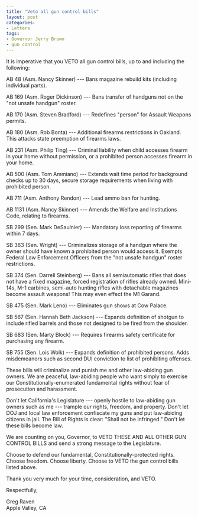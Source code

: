 ```yaml
---
title: "Veto all gun control bills"
layout: post
categories:
- Letters
tags:
- Governor Jerry Brown
- gun control
---
```


It is imperative that you VETO all gun control bills, up to and including the following:  
  
AB 48 (Asm. Nancy Skinner) --- Bans magazine rebuild kits (including individual parts).

AB 169 (Asm. Roger Dickinson) --- Bans transfer of handguns not on the "not unsafe handgun" roster.

AB 170 (Asm. Steven Bradford) --- Redefines "person" for Assault Weapons permits.

AB 180 (Asm. Rob Bonta) --- Additional firearms restrictions in Oakland. This attacks state preemption of firearms laws.

AB 231 (Asm. Philip Ting) --- Criminal liability when child accesses firearm in your home without permission, or a prohibited person accesses firearm in your home.

AB 500 (Asm. Tom Ammiano) --- Extends wait time period for background checks up to 30 days, secure storage requirements when living with prohibited person.

AB 711 (Asm. Anthony Rendon) --- Lead ammo ban for hunting.

AB 1131 (Asm. Nancy Skinner) --- Amends the Welfare and Institutions Code, relating to firearms.

SB 299 (Sen. Mark DeSaulnier) --- Mandatory loss reporting of firearms within 7 days.

SB 363 (Sen. Wright) --- Criminalizes storage of a handgun where the owner should have known a prohibited person would access it. Exempts Federal Law Enforcement Officers from the "not unsafe handgun" roster restrictions.

SB 374 (Sen. Darrell Steinberg) --- Bans all semiautomatic rifles that does not have a fixed magazine, forced registration of rifles already owned. Mini-14s, M-1 carbines, semi-auto hunting rifles with detachable magazines become assault weapons! This may even effect the M1 Garand.

SB 475 (Sen. Mark Leno) --- Eliminates gun shows at Cow Palace.

SB 567 (Sen. Hannah Beth Jackson) --- Expands definition of shotgun to include rifled barrels and those not designed to be fired from the shoulder.

SB 683 (Sen. Marty Block) --- Requires firearms safety certificate for purchasing any firearm.

SB 755 (Sen. Lois Wolk) --- Expands definition of prohibited persons. Adds misdemeanors such as second DUI conviction to list of prohibiting offenses.

These bills will criminalize and punish me and other law-abiding gun owners. We are peaceful, law-abiding people who want simply to exercise our Constitutionally-enumerated fundamental rights without fear of prosecution and harassment.

Don't let California's Legislature --- openly hostile to law-abiding gun owners such as me --- trample our rights, freedom, and property. Don't let DOJ and local law enforcement confiscate my guns and put law-abiding citizens in jail. The Bill of Rights is clear: "Shall not be infringed." Don't let these bills become law.

We are counting on you, Governor, to VETO THESE AND ALL OTHER GUN CONTROL BILLS and send a strong message to the Legislature.

Choose to defend our fundamental, Constitutionally-protected rights. Choose freedom. Choose liberty. Choose to VETO the gun control bills listed above.

Thank you very much for your time, consideration, and VETO.

Respectfully,

Greg Raven  
Apple Valley, CA